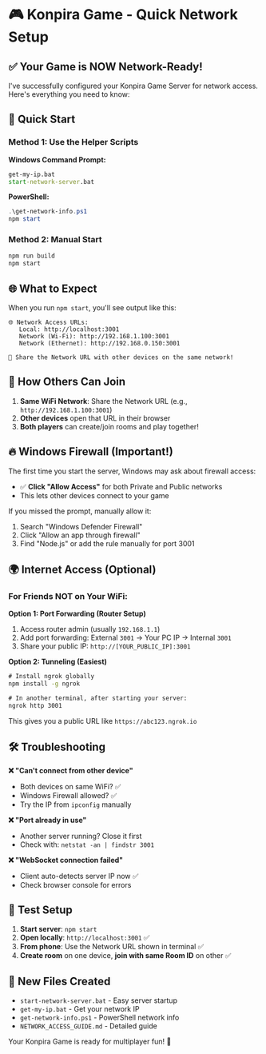 # 🎮 Konpira Game - Quick Network Setup

## ✅ Your Game is NOW Network-Ready!

I've successfully configured your Konpira Game Server for network access. Here's everything you need to know:

## 🚀 Quick Start

### Method 1: Use the Helper Scripts
**Windows Command Prompt:**
```cmd
get-my-ip.bat
start-network-server.bat
```

**PowerShell:**
```powershell
.\get-network-info.ps1
npm start
```

### Method 2: Manual Start
```cmd
npm run build
npm start
```

## 🌐 What to Expect

When you run `npm start`, you'll see output like this:
```
🌐 Network Access URLs:
   Local: http://localhost:3001
   Network (Wi-Fi): http://192.168.1.100:3001
   Network (Ethernet): http://192.168.0.150:3001

📱 Share the Network URL with other devices on the same network!
```

## 📱 How Others Can Join

1. **Same WiFi Network**: Share the Network URL (e.g., `http://192.168.1.100:3001`)
2. **Other devices** open that URL in their browser
3. **Both players** can create/join rooms and play together!

## 🔥 Windows Firewall (Important!)

The first time you start the server, Windows may ask about firewall access:
- ✅ **Click "Allow Access"** for both Private and Public networks
- This lets other devices connect to your game

If you missed the prompt, manually allow it:
1. Search "Windows Defender Firewall"
2. Click "Allow an app through firewall"
3. Find "Node.js" or add the rule manually for port 3001

## 🌍 Internet Access (Optional)

### For Friends NOT on Your WiFi:

**Option 1: Port Forwarding (Router Setup)**
1. Access router admin (usually `192.168.1.1`)
2. Add port forwarding: External `3001` → Your PC IP → Internal `3001`
3. Share your public IP: `http://[YOUR_PUBLIC_IP]:3001`

**Option 2: Tunneling (Easiest)**
```cmd
# Install ngrok globally
npm install -g ngrok

# In another terminal, after starting your server:
ngrok http 3001
```
This gives you a public URL like `https://abc123.ngrok.io`

## 🛠️ Troubleshooting

**❌ "Can't connect from other device"**
- Both devices on same WiFi? ✅
- Windows Firewall allowed? ✅
- Try the IP from `ipconfig` manually

**❌ "Port already in use"**
- Another server running? Close it first
- Check with: `netstat -an | findstr 3001`

**❌ "WebSocket connection failed"**
- Client auto-detects server IP now ✅
- Check browser console for errors

## 🎯 Test Setup

1. **Start server**: `npm start`
2. **Open locally**: `http://localhost:3001` ✅
3. **From phone**: Use the Network URL shown in terminal ✅
4. **Create room** on one device, **join with same Room ID** on other ✅

## 📁 New Files Created

- `start-network-server.bat` - Easy server startup
- `get-my-ip.bat` - Get your network IP
- `get-network-info.ps1` - PowerShell network info
- `NETWORK_ACCESS_GUIDE.md` - Detailed guide

Your Konpira Game is ready for multiplayer fun! 🎉
